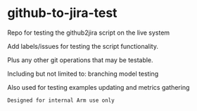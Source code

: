 # github-to-jira-test
Repo for testing the github2jira script on the live system

Add labels/issues for testing the script functionality.

Plus any other git operations that may be testable.

Including but not limited to:
branching model testing

Also used for testing examples updating and metrics gathering

    Designed for internal Arm use only
  
